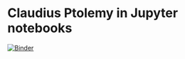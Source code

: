 # Claudius Ptolemy in Jupyter notebooks



[![Binder](https://mybinder.org/badge_logo.svg)](https://mybinder.org/v2/gh/neelsmith/ptolemy-ipynb/master)